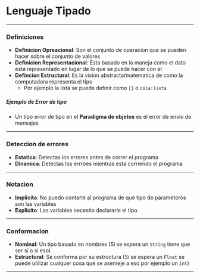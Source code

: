 # Lenguaje Tipado
- - -
### Definiciones
- **Definicion Opreacional**: Son el conjunto de operacion que se pueden hacer sobre el conjunto de valores  
- **Definicion Representacional**: Esta basado en la maneja como el dato esta representado en lugar de lo que se puede hacer con el 
- **Defincion Estructural**: Es la vision abstracta/matematica de como la computadora representa el tipo 
  - Por ejemplo la lista se puede definir como `[]` o `cola:lista`    

##### *Ejemplo de Error de tipo*
- Un tipo error de tipo en el **Paradigma de objetos** es el error de envio de mensajes 
---
### Deteccion de errores 
- **Estatica**: Detectas los errores antes de correr el programa
- **Dinamica**: Detectas los errroes mientras esta corriendo el programa
---
### Notacion
- **Implicita**: No puedo contarle al programa de que tipo de parametoros son las variables
- **Explicito**: Las variables necestio declararle el tipo 
---
### Conformacion
- **Nominal**: Un tipo basado en nombres (Si se espera un `String` tiene que ser si o si eso)
- **Estructural**: Se conforma por su estructura (Si se espera un `Float` se puede utilizar cualquer cosa que se asemeje a eso por ejemplo un `int`)
---
